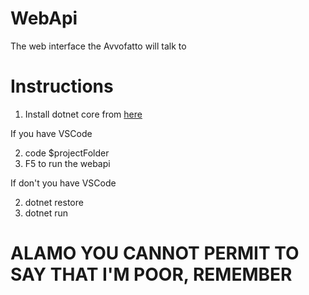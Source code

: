 # WebApi
The web interface the Avvofatto will talk to

# Instructions
1. Install dotnet core from [here]( https://www.microsoft.com/net/download)

If you have VSCode

2. code $projectFolder
3. F5 to run the webapi

If don't you have VSCode

2. dotnet restore
3. dotnet run


# ALAMO YOU CANNOT PERMIT TO SAY THAT I'M POOR, REMEMBER